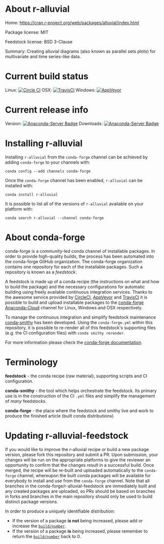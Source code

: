 About r-alluvial
================

Home: https://cran.r-project.org/web/packages/alluvial/index.html

Package license: MIT

Feedstock license: BSD 3-Clause

Summary: Creating alluvial diagrams (also known as parallel sets plots) for multivariate and time series-like data.



Current build status
====================

Linux: [![Circle CI](https://circleci.com/gh/conda-forge/r-alluvial-feedstock.svg?style=shield)](https://circleci.com/gh/conda-forge/r-alluvial-feedstock)
OSX: [![TravisCI](https://travis-ci.org/conda-forge/r-alluvial-feedstock.svg?branch=master)](https://travis-ci.org/conda-forge/r-alluvial-feedstock)
Windows: [![AppVeyor](https://ci.appveyor.com/api/projects/status/github/conda-forge/r-alluvial-feedstock?svg=True)](https://ci.appveyor.com/project/conda-forge/r-alluvial-feedstock/branch/master)

Current release info
====================
Version: [![Anaconda-Server Badge](https://anaconda.org/conda-forge/r-alluvial/badges/version.svg)](https://anaconda.org/conda-forge/r-alluvial)
Downloads: [![Anaconda-Server Badge](https://anaconda.org/conda-forge/r-alluvial/badges/downloads.svg)](https://anaconda.org/conda-forge/r-alluvial)

Installing r-alluvial
=====================

Installing `r-alluvial` from the `conda-forge` channel can be achieved by adding `conda-forge` to your channels with:

```
conda config --add channels conda-forge
```

Once the `conda-forge` channel has been enabled, `r-alluvial` can be installed with:

```
conda install r-alluvial
```

It is possible to list all of the versions of `r-alluvial` available on your platform with:

```
conda search r-alluvial --channel conda-forge
```


About conda-forge
=================

conda-forge is a community-led conda channel of installable packages.
In order to provide high-quality builds, the process has been automated into the
conda-forge GitHub organization. The conda-forge organization contains one repository
for each of the installable packages. Such a repository is known as a *feedstock*.

A feedstock is made up of a conda recipe (the instructions on what and how to build
the package) and the necessary configurations for automatic building using freely
available continuous integration services. Thanks to the awesome service provided by
[CircleCI](https://circleci.com/), [AppVeyor](http://www.appveyor.com/)
and [TravisCI](https://travis-ci.org/) it is possible to build and upload installable
packages to the [conda-forge](https://anaconda.org/conda-forge)
[Anaconda-Cloud](http://docs.anaconda.org/) channel for Linux, Windows and OSX respectively.

To manage the continuous integration and simplify feedstock maintenance
[conda-smithy](http://github.com/conda-forge/conda-smithy) has been developed.
Using the ``conda-forge.yml`` within this repository, it is possible to re-render all of
this feedstock's supporting files (e.g. the CI configuration files) with ``conda smithy rerender``.

For more information please check the [conda-forge documentation](https://conda-forge.org/docs/).

Terminology
===========

**feedstock** - the conda recipe (raw material), supporting scripts and CI configuration.

**conda-smithy** - the tool which helps orchestrate the feedstock.
                   Its primary use is in the construction of the CI ``.yml`` files
                   and simplify the management of *many* feedstocks.

**conda-forge** - the place where the feedstock and smithy live and work to
                  produce the finished article (built conda distributions)


Updating r-alluvial-feedstock
=============================

If you would like to improve the r-alluvial recipe or build a new
package version, please fork this repository and submit a PR. Upon submission,
your changes will be run on the appropriate platforms to give the reviewer an
opportunity to confirm that the changes result in a successful build. Once
merged, the recipe will be re-built and uploaded automatically to the
`conda-forge` channel, whereupon the built conda packages will be available for
everybody to install and use from the `conda-forge` channel.
Note that all branches in the conda-forge/r-alluvial-feedstock are
immediately built and any created packages are uploaded, so PRs should be based
on branches in forks and branches in the main repository should only be used to
build distinct package versions.

In order to produce a uniquely identifiable distribution:
 * If the version of a package **is not** being increased, please add or increase
   the [``build/number``](http://conda.pydata.org/docs/building/meta-yaml.html#build-number-and-string).
 * If the version of a package **is** being increased, please remember to return
   the [``build/number``](http://conda.pydata.org/docs/building/meta-yaml.html#build-number-and-string)
   back to 0.